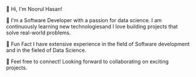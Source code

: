 👋 Hi, I'm Noorul Hasan!

🚀 I'm a Software Developer with a passion for data science. I am continuously learning new technologiesand I love building projects that solve real-world problems.

📌 Fun Fact I have extensive experience in the field of Software development and in the fieled of Data Science.

📧 Feel free to connect! Looking forward to collaborating on exciting projects.

